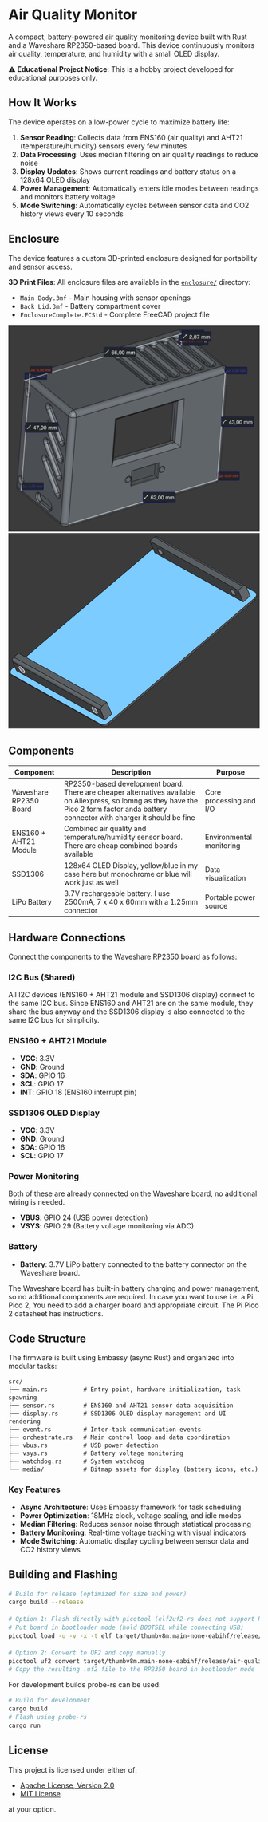 # Air Quality Monitor

A compact, battery-powered air quality monitoring device built with Rust and a Waveshare RP2350-based board. This device continuously monitors air quality, temperature, and humidity with a small OLED display.

**⚠️ Educational Project Notice**: This is a hobby project developed for educational purposes only.

## How It Works

The device operates on a low-power cycle to maximize battery life:

1. **Sensor Reading**: Collects data from ENS160 (air quality) and AHT21 (temperature/humidity) sensors every few minutes
2. **Data Processing**: Uses median filtering on air quality readings to reduce noise
3. **Display Updates**: Shows current readings and battery status on a 128x64 OLED display
4. **Power Management**: Automatically enters idle modes between readings and monitors battery voltage
5. **Mode Switching**: Automatically cycles between sensor data and CO2 history views every 10 seconds

## Enclosure

The device features a custom 3D-printed enclosure designed for portability and sensor access.

**3D Print Files**: All enclosure files are available in the [`enclosure/`](./enclosure/) directory:

- `Main Body.3mf` - Main housing with sensor openings
- `Back Lid.3mf` - Battery compartment cover
- `EnclosureComplete.FCStd` - Complete FreeCAD project file

![Enclosure](enclosure/enclosure.png)
![Lid Detail](enclosure/lid.png)

## Components

| Component | Description | Purpose |
|-----------|-------------|---------|
| Waveshare RP2350 Board | RP2350-based development board. There are cheaper alternatives available on Aliexpress, so lomng as they have the Pico 2 form factor anda battery connector with charger it should be fine | Core processing and I/O |
| ENS160 + AHT21 Module | Combined air quality and temperature/humidity sensor board. There are cheap combined boards available | Environmental monitoring |
| SSD1306 | 128x64 OLED Display, yellow/blue in my case here but monochrome or blue will work just as well| Data visualization |
| LiPo Battery | 3.7V rechargeable battery. I use 2500mA, 7 x 40 x 60mm with a 1.25mm connector | Portable power source |

## Hardware Connections

Connect the components to the Waveshare RP2350 board as follows:

### I2C Bus (Shared)

All I2C devices (ENS160 + AHT21 module and SSD1306 display) connect to the same I2C bus.
Since ENS160 and AHT21 are on the same module, they share the bus anyway and the  SSD1306 display is also connected to the same I2C bus for simplicity.

### ENS160 + AHT21 Module

- **VCC**: 3.3V
- **GND**: Ground
- **SDA**: GPIO 16
- **SCL**: GPIO 17
- **INT**: GPIO 18 (ENS160 interrupt pin)

### SSD1306 OLED Display

- **VCC**: 3.3V
- **GND**: Ground
- **SDA**: GPIO 16
- **SCL**: GPIO 17

### Power Monitoring

Both of these are already connected on the Waveshare board, no additional wiring is needed.

- **VBUS**: GPIO 24 (USB power detection)
- **VSYS**: GPIO 29 (Battery voltage monitoring via ADC)

### Battery

- **Battery**: 3.7V LiPo battery connected to the battery connector on the Waveshare board.

The Waveshare board has built-in battery charging and power management, so no additional components are required.
In case you want to use i.e. a Pi Pico 2, You need to add a charger board and appropriate circuit. The Pi Pico 2 datasheet has instructions.

## Code Structure

The firmware is built using Embassy (async Rust) and organized into modular tasks:

```text
src/
├── main.rs          # Entry point, hardware initialization, task spawning
├── sensor.rs        # ENS160 and AHT21 sensor data acquisition
├── display.rs       # SSD1306 OLED display management and UI rendering
├── event.rs         # Inter-task communication events
├── orchestrate.rs   # Main control loop and data coordination
├── vbus.rs          # USB power detection
├── vsys.rs          # Battery voltage monitoring
├── watchdog.rs      # System watchdog
└── media/           # Bitmap assets for display (battery icons, etc.)
```

### Key Features

- **Async Architecture**: Uses Embassy framework for task scheduling
- **Power Optimization**: 18MHz clock, voltage scaling, and idle modes
- **Median Filtering**: Reduces sensor noise through statistical processing
- **Battery Monitoring**: Real-time voltage tracking with visual indicators
- **Mode Switching**: Automatic display cycling between sensor data and CO2 history views

## Building and Flashing

```bash
# Build for release (optimized for size and power)
cargo build --release

# Option 1: Flash directly with picotool (elf2uf2-rs does not support RP2350 as of 06.2025)
# Put board in bootloader mode (hold BOOTSEL while connecting USB)
picotool load -u -v -x -t elf target/thumbv8m.main-none-eabihf/release/air-quality-monitor

# Option 2: Convert to UF2 and copy manually
picotool uf2 convert target/thumbv8m.main-none-eabihf/release/air-quality-monitor -t elf air-quality-monitor.uf2 -t uf2
# Copy the resulting .uf2 file to the RP2350 board in bootloader mode
```

For development builds probe-rs can be used:

```bash
# Build for development
cargo build
# Flash using probe-rs
cargo run
```

## License

This project is licensed under either of:

- [Apache License, Version 2.0](LICENSE-APACHE)
- [MIT License](LICENSE-MIT)

at your option.
